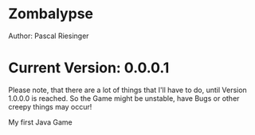 Zombalypse
==========

Author:   Pascal Riesinger 




Current Version: 0.0.0.1 
========================

Please note, that there are a lot of things that I'll have to do, until Version 1.0.0.0 is reached. So the Game might be unstable, have Bugs or other creepy things may occur!


My first Java Game
